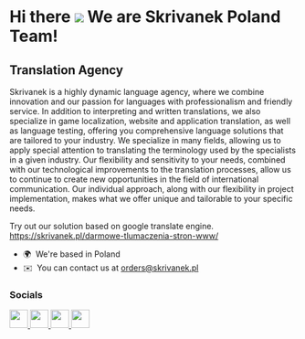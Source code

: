 Hi there ![](https://user-images.githubusercontent.com/18350557/176309783-0785949b-9127-417c-8b55-ab5a4333674e.gif) We are Skrivanek Poland Team!
========================================================================================================================================

Translation Agency
------------------

Skrivanek is a highly dynamic language agency, where we combine innovation and our passion for languages with professionalism and friendly service. In addition to interpreting and written translations, we also specialize in game localization, website and application translation, as well as language testing, offering you comprehensive language solutions that are tailored to your industry. We specialize in many fields, allowing us to apply special attention to translating the terminology used by the specialists in a given industry. Our flexibility and sensitivity to your needs, combined with our technological improvements to the translation processes, allow us to continue to create new opportunities in the field of international communication. Our individual approach, along with our flexibility in project implementation, makes what we offer unique and tailorable to your specific needs.

Try out our solution based on google translate engine.
https://skrivanek.pl/darmowe-tlumaczenia-stron-www/

* 🌍  We're based in Poland
* ✉️  You can contact us at [orders@skrivanek.pl](mailto:orders@skrivanek.pl)


### Socials

<p align="left"> <a href="https://www.github.com/SkrivanekPL" target="_blank" rel="noreferrer"> <picture> <source media="(prefers-color-scheme: dark)" srcset="https://raw.githubusercontent.com/danielcranney/readme-generator/main/public/icons/socials/github-dark.svg" /> <source media="(prefers-color-scheme: light)" srcset="https://raw.githubusercontent.com/danielcranney/readme-generator/main/public/icons/socials/github.svg" /> <img src="https://raw.githubusercontent.com/danielcranney/readme-generator/main/public/icons/socials/github.svg" width="32" height="32" /> </picture> </a> <a href="http://www.instagram.com//skrivanek_official/" target="_blank" rel="noreferrer"> <picture> <source media="(prefers-color-scheme: dark)" srcset="undefined" /> <source media="(prefers-color-scheme: light)" srcset="https://raw.githubusercontent.com/danielcranney/readme-generator/main/public/icons/socials/instagram.svg" /> <img src="https://raw.githubusercontent.com/danielcranney/readme-generator/main/public/icons/socials/instagram.svg" width="32" height="32" /> </picture> </a> <a href="[https://www.linkedin.com/company/skrivanek-poland](https://www.linkedin.com/company/skrivanek-poland)" target="_blank" rel="noreferrer"> <picture> <source media="(prefers-color-scheme: dark)" srcset="https://raw.githubusercontent.com/danielcranney/readme-generator/main/public/icons/socials/linkedin-dark.svg" /> <source media="(prefers-color-scheme: light)" srcset="https://raw.githubusercontent.com/danielcranney/readme-generator/main/public/icons/socials/linkedin.svg" /> <img src="https://raw.githubusercontent.com/danielcranney/readme-generator/main/public/icons/socials/linkedin.svg" width="32" height="32" /> </picture> </a> <a href="https://www.youtube.com/c/SkrivanekPl/featured" target="_blank" rel="noreferrer"> <picture> <source media="(prefers-color-scheme: dark)" srcset="undefined" /> <source media="(prefers-color-scheme: light)" srcset="https://raw.githubusercontent.com/danielcranney/readme-generator/main/public/icons/socials/youtube.svg" /> <img src="https://raw.githubusercontent.com/danielcranney/readme-generator/main/public/icons/socials/youtube.svg" width="32" height="32" /> </picture> </a></p>
